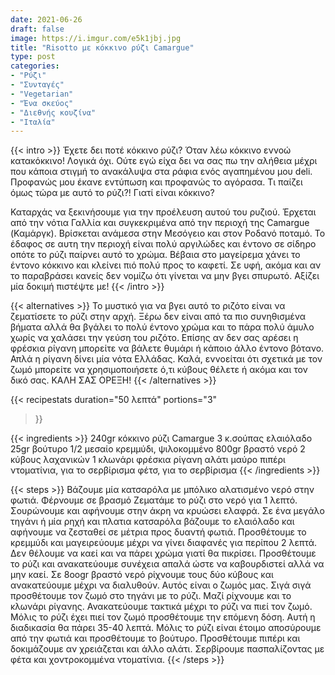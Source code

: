 ```yaml
---
date: 2021-06-26
draft: false
image: https://i.imgur.com/e5k1jbj.jpg
title: "Risotto με κόκκινο ρύζι Camargue"
type: post
categories:
- "Ρύζι"
- "Συνταγές"
- "Vegetarian"
- "Ένα σκεύος"
- "Διεθνής κουζίνα"
- "Ιταλία"
---
```


{{< intro >}}
Έχετε δει ποτέ κόκκινο ρύζι? Όταν λέω κόκκινο εννοώ κατακόκκινο! Λογικά όχι. Ούτε εγώ είχα δει να σας πω την αλήθεια μέχρι που κάποια στιγμή το ανακάλυψα στα ράφια ενός αγαπημένου μου deli. Προφανώς μου έκανε εντύπωση και προφανώς το αγόρασα. Τι παίζει όμως τώρα με αυτό το ρύζι?! Γιατί είναι κόκκινο?

Καταρχάς να ξεκινήσουμε για την προέλευση αυτού του ρυζιού. Έρχεται από την νότια Γαλλία και συγκεκριμένα από την περιοχή της Camargue (Καμάργκ). Βρίσκεται ανάμεσα στην Μεσόγειο και στον Ροδανό ποταμό. Το έδαφος σε αυτη την περιοχή είναι πολύ αργιλώδες και έντονο σε σίδηρο οπότε το ρύζι παίρνει αυτό το χρώμα. Βέβαια στο μαγείρεμα χάνει το έντονο κόκκινο και κλείνει πιό πολύ προς το καφετί. Σε υφή, ακόμα και αν το παραβράσει κανείς δεν νομίζω ότι γίνεται να μην βγει σπυρωτό. Αξίζει μία δοκιμή πιστέψτε με!
{{< /intro >}}

{{< alternatives >}} Το μυστικό για να βγει αυτό το ριζότο είναι να ζεματίσετε το ρύζι στην αρχή. Ξέρω δεν είναι από τα πιο συνηθισμένα βήματα αλλά θα βγάλει το πολύ έντονο χρώμα και το πάρα πολύ άμυλο χωρίς να χαλάσει την γεύση του ριζότο. Επίσης αν δεν σας αρέσει η φρέσκια ρίγανη μπορείτε να βάλετε θυμάρι ή κάποιο άλλο έντονο βότανο. Απλά η ρίγανη δίνει μία νότα Ελλάδας. Καλά, εννοείται ότι σχετικά με τον ζωμό μπορείτε να χρησιμοποιήσετε ό,τι κύβους θέλετε ή ακόμα και τον δικό σας. ΚΑΛΗ ΣΑΣ ΟΡΕΞΗ!
{{< /alternatives >}}

{{< recipestats 
    duration="50 λεπτά"
    portions="3"
>}}

{{< ingredients >}} 
240gr κόκκινο ρύζι Camargue
3 κ.σούπας ελαιόλαδο
25gr βούτυρο
1/2 μεσαίο κρεμμύδι, ψιλοκομμένο
800gr βραστό νερό
2 κύβους λαχανικών
1 κλωνάρι φρέσκια ρίγανη
αλάτι
μαύρο πιπέρι
ντοματίνια, για το σερβίρισμα
φέτσ, για το σερβίρισμα
{{< /ingredients >}}

{{< steps >}}
Βάζουμε μία κατσαρόλα με μπόλικο αλατισμένο νερό στην φωτιά. Φέρνουμε σε βρασμό
Ζεματάμε το ρύζι στο νερό για 1 λεπτό. Σουρώνουμε και αφήνουμε στην άκρη να κρυώσει ελαφρά.
Σε ένα μεγάλο τηγάνι ή μία ρηχή και πλατια κατσαρόλα βάζουμε το ελαιόλαδο και αφήνουμε να ζεσταθεί σε μέτρια προς δυαντή φωτιά.
Προσθέτουμε το κρεμμύδι και μαγειρεύουμε μέχρι να γίνει διαφανές για περίπου 2 λεπτά. Δεν θέλουμε να καεί και να πάρει χρώμα γιατί θα πικρίσει.
Προσθέτουμε το ρύζι και ανακατεύουμε συνέχεια απαλά ώστε να καβουρδιστεί αλλά να μην καεί.
Σε 8οοgr βραστό νερό ρίχνουμε τους δύο κύβους και ανακατεύουμε μέχρι να διαλυθούν. Αυτός είναι ο ζωμός μας.
Σιγά σιγά προσθέτουμε τον ζωμό στο τηγάνι με το ρύζι. Μαζί ρίχνουμε και το κλωνάρι ρίγανης.
Ανακατεύουμε τακτικά μέχρι το ρύζι να πιεί τον ζωμό. Μόλις το ρύζι έχει πιεί τον ζωμό προσθέτουμε την επόμενη δόση. Αυτή η διαδικασία θα πάρει 35-40 λεπτά.
Μόλις το ρύζι είναι έτοιμο αποσύρουμε από την φωτιά και προσθέτουμε το βούτυρο. Προσθέτουμε πιπέρι και δοκιμάζουμε αν χρειάζεται και άλλο αλάτι.
Σερβίρουμε πασπαλίζοντας με φέτα και χοντροκομμένα ντοματίνια.
{{< /steps >}}